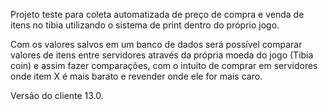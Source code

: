Projeto teste para coleta automatizada de preço de compra e venda de itens no tibia utilizando o sistema de print dentro do próprio jogo.

Com os valores salvos em um banco de dados será possível comparar valores de itens entre servidores através da própria moeda do jogo (Tibia coin) 
e assim fazer comparações, com o intuito de comprar em servidores onde item X é mais barato e revender onde ele for mais caro.

Versão do cliente 13.0.
